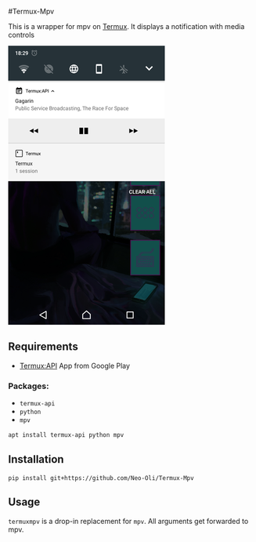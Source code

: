 #Termux-Mpv

This is a wrapper for mpv on [Termux](termux.net). It displays a notification with media controls

![Screenshot](/Screenshots/Notification-Media-Controls-small.png)

## Requirements

* [Termux:API](https://play.google.com/store/apps/details?id=com.termux.api) App from Google Play 

### Packages: 

* `termux-api`
* `python`
* `mpv`
```
apt install termux-api python mpv
```

## Installation

```
pip install git+https://github.com/Neo-Oli/Termux-Mpv
```

## Usage

`termuxmpv` is a drop-in replacement for `mpv`. All arguments get forwarded to mpv.
